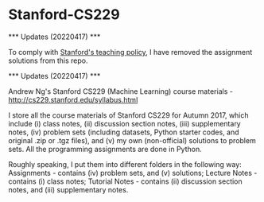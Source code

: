 # Stanford-CS229

*** Updates (20220417) ***

To comply with [Stanford's teaching policy](https://github.com/royckchan/Stanford-CS229/issues/1), I have removed the assignment solutions from this repo.

*** Updates (20220417) ***

Andrew Ng's Stanford CS229 (Machine Learning) course materials - http://cs229.stanford.edu/syllabus.html

I store all the course materials of Stanford CS229 for Autumn 2017, which include (i) class notes, (ii) discussion section notes, (iii) supplementary notes, (iv) problem sets (including datasets, Python starter codes, and original .zip or .tgz files), and (v) my own (non-official) solutions to problem sets. All the programming assignments are done in Python.

Roughly speaking, I put them into different folders in the following way:
Assignments - contains (iv) problem sets, and (v) solutions;
Lecture Notes - contains (i) class notes;
Tutorial Notes - contains (ii) discussion section notes, and (iii) supplementary notes.
